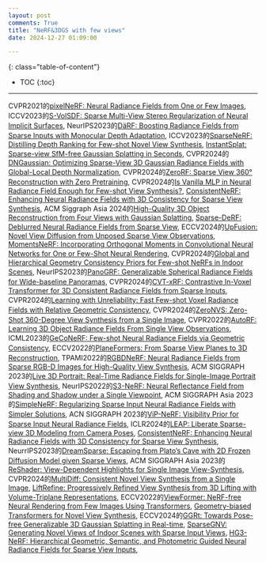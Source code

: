 ```yaml
---
layout: post
comments: True
title: "NeRF&3DGS with few views"
date: 2024-12-27 01:09:00

---
```


<!--more-->

{: class="table-of-content"}
* TOC
{:toc}

---

CVPR2021的[pixelNeRF: Neural Radiance Fields from One or Few Images](https://alexyu.net/pixelnerf/), ICCV2023的[S-VolSDF: Sparse Multi-View Stereo Regularization of Neural Implicit Surfaces](https://hao-yu-wu.github.io/s-volsdf/), NeurIPS2023的[DäRF: Boosting Radiance Fields from Sparse Inputs with Monocular Depth Adaptation](https://github.com/cvlab-kaist/DaRF), ICCV2023的[SparseNeRF: Distilling Depth Ranking for Few-shot Novel View Synthesis](https://sparsenerf.github.io/), [InstantSplat: Sparse-view SfM-free Gaussian Splatting in Seconds](https://instantsplat.github.io/), CVPR2024的[DNGaussian: Optimizing Sparse-View 3D Gaussian Radiance Fields with Global-Local Depth Normalization](https://fictionarry.github.io/DNGaussian/), CVPR2024的[ZeroRF: Sparse View 360° Reconstruction with Zero Pretraining](https://sarahweiii.github.io/zerorf/), CVPR2024的[Is Vanilla MLP in Neural Radiance Field Enough for Few-shot View Synthesis?](https://openaccess.thecvf.com/content/CVPR2024/papers/Zhu_Is_Vanilla_MLP_in_Neural_Radiance_Field_Enough_for_Few-shot_CVPR_2024_paper.pdf), [ConsistentNeRF: Enhancing Neural Radiance Fields with 3D Consistency for Sparse View Synthesis](https://skhu101.github.io/ConsistentNeRF/), ACM Siggraph Asia 2024的[High-Quality 3D Object Reconstruction from Four Views with Gaussian Splatting](https://gaussianobject.github.io/), [Sparse-DeRF: Deblurred Neural Radiance Fields from Sparse View](https://dogyoonlee.github.io/sparsederf/), ECCV2024的[UpFusion: Novel View Diffusion from Unposed Sparse View Observations](https://upfusion3d.github.io/), [MomentsNeRF: Incorporating Orthogonal Moments in Convolutional Neural Networks for One or Few-Shot Neural Rendering](https://amughrabi.github.io/momentsnerf/), CVPR2024的[Global and Hierarchical Geometry Consistency Priors for Few-shot NeRFs in Indoor Scenes](https://github.com/XT5un/P2NeRF), NeurIPS2023的[PanoGRF: Generalizable Spherical Radiance Fields for Wide-baseline Panoramas](https://thucz.github.io/PanoGRF/), CVPR2024的[CVT-xRF: Contrastive In-Voxel Transformer for 3D Consistent Radiance Fields from Sparse Inputs](https://zhongyingji.github.io/CVT-xRF/), CVPR2024的[Learning with Unreliability: Fast Few-shot Voxel Radiance Fields with Relative Geometric Consistency](https://github.com/HKCLynn/ReVoRF), CVPR2024的[ZeroNVS: Zero-Shot 360-Degree View Synthesis from a Single Image](https://kylesargent.github.io/zeronvs/), CVPR2022的[AutoRF: Learning 3D Object Radiance Fields From Single View Observations](https://github.com/skyhehe123/AutoRF-pytorch), ICML2023的[GeCoNeRF: Few-shot Neural Radiance Fields via Geometric Consistency](https://cvlab-kaist.github.io/GeCoNeRF/), ECCV2022的[PlaneFormers: From Sparse View Planes to 3D Reconstruction](https://samiragarwala.github.io/PlaneFormers/), TPAMI2022的[RGBDNeRF: Neural Radiance Fields from Sparse RGB-D Images for High-Quality View Synthesis](http://geometrylearning.com/rgbdnerf/), ACM SIGGRAPH 2023的[Live 3D Portrait: Real-Time Radiance Fields for Single-Image Portrait View Synthesis](https://research.nvidia.com/labs/nxp/lp3d/), NeurIPS2022的[S3-NeRF: Neural Reflectance Field from Shading and Shadow under a Single Viewpoint](https://ywq.github.io/s3nerf/), ACM SIGGRAPH Asia 2023的[SimpleNeRF: Regularizing Sparse Input Neural Radiance Fields with Simpler Solutions](https://nagabhushansn95.github.io/publications/2023/SimpleNeRF.html), ACN SIGGRAPH 2023的[ViP-NeRF: Visibility Prior for Sparse Input Neural Radiance Fields](https://github.com/NagabhushanSN95/ViP-NeRF), ICLR2024的[LEAP: Liberate Sparse-view 3D Modeling
from Camera Poses](https://hwjiang1510.github.io/LEAP/), [ConsistentNeRF: Enhancing Neural Radiance Fields with 3D Consistency for Sparse View Synthesis](https://skhu101.github.io/ConsistentNeRF/), NeurrIPS2023的[DreamSparse: Escaping from Plato’s Cave with 2D Frozen Diffusion Model given Sparse Views](https://sites.google.com/view/dreamsparse-webpage), ACM SIGGRAPH Asia 2023的[ReShader: View-Dependent Highlights for Single Image View-Synthesis](https://github.com/avinashpaliwal/ReShader), CVPR2024的[MultiDiff: Consistent Novel View Synthesis from a Single Image](https://sirwyver.github.io/MultiDiff/), [LiftRefine: Progressively Refined View Synthesis from 3D Lifting with Volume-Triplane Representations](https://arxiv.org/pdf/2412.14464), ECCV2022的[ViewFormer: NeRF-free Neural Rendering from Few Images Using Transformers](https://jkulhanek.com/viewformer/), [Geometry-biased Transformers for Novel View Synthesis](https://mayankgrwl97.github.io/gbt/), ECCV2024的[GGRt: Towards Pose-free Generalizable 3D Gaussian Splatting in Real-time](https://3d-aigc.github.io/GGRt/), [SparseGNV: Generating Novel Views of Indoor Scenes with Sparse Input Views](https://github.com/xt4d/SparseGNV), [HG3-NeRF: Hierarchical Geometric, Semantic, and Photometric Guided Neural Radiance Fields for Sparse View Inputs](https://arxiv.org/pdf/2401.11711), []()

